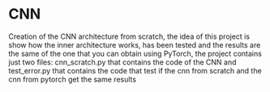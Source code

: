 # CNN
Creation of the CNN architecture from scratch, the idea of this project is show how the inner architecture works, has been tested and the results are the same of the one that you can obtain using PyTorch, the project contains just two files: cnn_scratch.py that contains the code of the CNN and test_error.py that contains the code that test if the cnn from scratch and the cnn from pytorch get the same results
